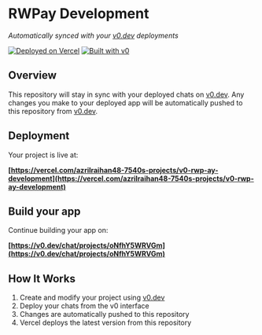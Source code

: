 # RWPay Development

*Automatically synced with your [v0.dev](https://v0.dev) deployments*

[![Deployed on Vercel](https://img.shields.io/badge/Deployed%20on-Vercel-black?style=for-the-badge&logo=vercel)](https://vercel.com/azrilraihan48-7540s-projects/v0-rwp-ay-development)
[![Built with v0](https://img.shields.io/badge/Built%20with-v0.dev-black?style=for-the-badge)](https://v0.dev/chat/projects/oNfhY5WRVGm)

## Overview

This repository will stay in sync with your deployed chats on [v0.dev](https://v0.dev).
Any changes you make to your deployed app will be automatically pushed to this repository from [v0.dev](https://v0.dev).

## Deployment

Your project is live at:

**[https://vercel.com/azrilraihan48-7540s-projects/v0-rwp-ay-development](https://vercel.com/azrilraihan48-7540s-projects/v0-rwp-ay-development)**

## Build your app

Continue building your app on:

**[https://v0.dev/chat/projects/oNfhY5WRVGm](https://v0.dev/chat/projects/oNfhY5WRVGm)**

## How It Works

1. Create and modify your project using [v0.dev](https://v0.dev)
2. Deploy your chats from the v0 interface
3. Changes are automatically pushed to this repository
4. Vercel deploys the latest version from this repository